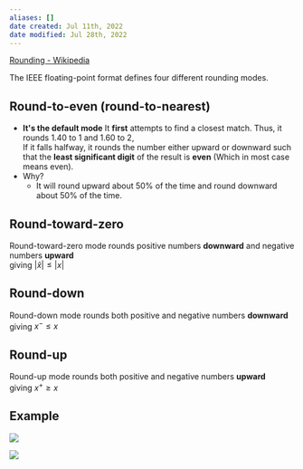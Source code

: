 ```yaml
---
aliases: []
date created: Jul 11th, 2022
date modified: Jul 28th, 2022
---
```

[Rounding - Wikipedia](https://en.wikipedia.org/wiki/Rounding)

The IEEE floating-point format defines four different rounding modes.

## Round-to-even (round-to-nearest)
- **It's the default mode**
It **first** attempts to find a closest match. Thus, it rounds 1.40 to 1 and 1.60 to 2,  
If it falls halfway, it rounds the number either upward or downward such that the **least significant digit** of the result is **even** (Which in most case means even).
- Why?
	- It will round upward about 50% of the time and round downward about 50% of the time.
	
## Round-toward-zero
Round-toward-zero mode rounds positive numbers **downward** and negative numbers **upward**  
giving $|\hat{x}| \leq |x|$

## Round-down
Round-down mode rounds both positive and negative numbers **downward**  
giving $x^- \leq x$

## Round-up
Round-up mode rounds both positive and negative numbers **upward**  
giving $x^+ \geq x$

## Example
![](https://s2.loli.net/2022/07/11/7H4FQ5IOdZfEDGP.png)

![](https://s2.loli.net/2022/07/11/LdT6MWOxjyGkmhN.png)
